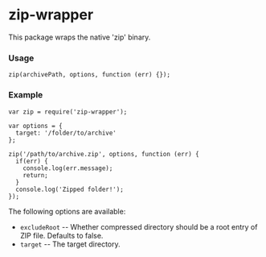 # zip-wrapper

This package wraps the native 'zip' binary.

### Usage

```
zip(archivePath, options, function (err) {});
```

### Example

```
var zip = require('zip-wrapper');

var options = {
  target: '/folder/to/archive' 
};

zip('/path/to/archive.zip', options, function (err) {
  if(err) {
    console.log(err.message);
    return;
  }
  console.log('Zipped folder!');
});
```

The following options are available:

* `excludeRoot` -- Whether compressed directory should be a root entry of ZIP file. Defaults to false.
* `target` -- The target directory.
